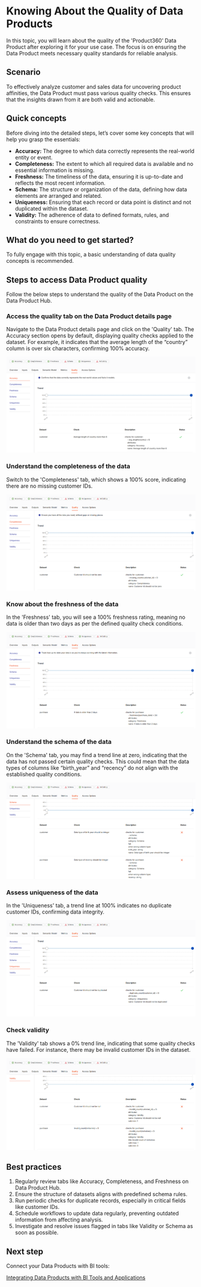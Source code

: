 # Knowing About the Quality of Data Products

In this topic, you will learn about the quality of the 'Product360' Data Product after exploring it for your use case. The focus is on ensuring the Data Product meets necessary quality standards for reliable analysis.

## Scenario

To effectively analyze customer and sales data for uncovering product affinities, the Data Product must pass various quality checks. This ensures that the insights drawn from it are both valid and actionable.

## Quick concepts

Before diving into the detailed steps, let’s cover some key concepts that will help you grasp the essentials:

- **Accuracy:** The degree to which data correctly represents the real-world entity or event.
- **Completeness:** The extent to which all required data is available and no essential information is missing.
- **Freshness:** The timeliness of the data, ensuring it is up-to-date and reflects the most recent information.
- **Schema:** The structure or organization of the data, defining how data elements are arranged and related.
- **Uniqueness:** Ensuring that each record or data point is distinct and not duplicated within the dataset.
- **Validity:** The adherence of data to defined formats, rules, and constraints to ensure correctness.

## What do you need to get started?

To fully engage with this topic, a basic understanding of data quality concepts is recommended.

## Steps to access Data Product quality

Follow the below steps to understand the quality of the Data Product on the Data Product Hub.

### **Access the quality tab on the Data Product details page**
    
Navigate to the Data Product details page and click on the 'Quality' tab. The Accuracy section opens by default, displaying quality checks applied to the dataset. For example, it indicates that the average length of the “country” column is over six characters, confirming 100% accuracy.
    
![qua_accuracy.png](/learn/dp_consumer_learn_track/dp_quality/qua_accuracy.png)
    
### **Understand the completeness of the data**
    
Switch to the 'Completeness' tab, which shows a 100% score, indicating there are no missing customer IDs.
    
![qua_completeness.png](/learn/dp_consumer_learn_track/dp_quality/qua_completeness.png)
    
### **Know about the freshness of the data**
    
In the 'Freshness' tab, you will see a 100% freshness rating, meaning no data is older than two days as per the defined quality check conditions.
    
![qua_freshness.png](/learn/dp_consumer_learn_track/dp_quality/qua_freshness.png)
    
### **Understand the schema of the data**
    
On the 'Schema' tab, you may find a trend line at zero, indicating that the data has not passed certain quality checks. This could mean that the data types of columns like “birth_year” and “recency” do not align with the established quality conditions.
    
![qua_schema.png](/learn/dp_consumer_learn_track/dp_quality/qua_schema.png)
    
### **Assess uniqueness of the data**
    
In the 'Uniqueness' tab, a trend line at 100% indicates no duplicate customer IDs, confirming data integrity.
    
![qua_unique.png](/learn/dp_consumer_learn_track/dp_quality/qua_unique.png)
    
### **Check validity**
    
The 'Validity' tab shows a 0% trend line, indicating that some quality checks have failed. For instance, there may be invalid customer IDs in the dataset.
    
![qua_validity.png](/learn/dp_consumer_learn_track/dp_quality/qua_validity.png)

## Best practices

1. Regularly review tabs like Accuracy, Completeness, and Freshness on Data Product Hub.
2. Ensure the structure of datasets aligns with predefined schema rules.
3. Run periodic checks for duplicate records, especially in critical fields like customer IDs.
4. Schedule workflows to update data regularly, preventing outdated information from affecting analysis.
5. Investigate and resolve issues flagged in tabs like Validity or Schema as soon as possible.

## Next step

Connect your Data Products with BI tools:

[Integrating Data Products with BI Tools and Applications](/learn/dp_consumer_learn_track/integrate_bi_tools/)
